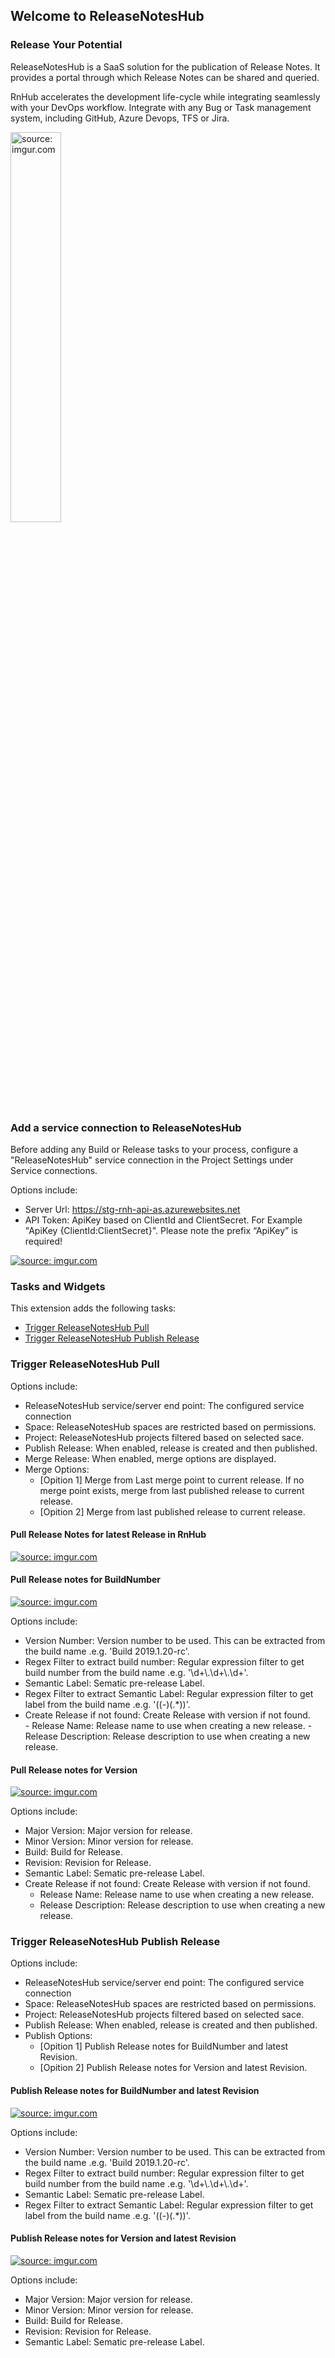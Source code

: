 ## Welcome to ReleaseNotesHub
### Release Your Potential
ReleaseNotesHub is a SaaS solution for the publication of Release Notes.
It provides a portal through which Release Notes can be shared and queried.

RnHub accelerates the development life-cycle while integrating seamlessly with your DevOps workflow.
Integrate with any Bug or Task management system, including GitHub, Azure Devops, TFS or Jira.

<a  href="https://imgur.com/lgLUA41"><img  src="https://i.imgur.com/lgLUA41.gif"  width="40%"  height="40%"  title="source: imgur.com"  /></a>

### Add a service connection to ReleaseNotesHub
Before adding any Build or Release tasks to your process, configure a "ReleaseNotesHub" service connection in the Project Settings under Service connections.

Options include:
  - Server Url: https://stg-rnh-api-as.azurewebsites.net
  - API Token: ApiKey based on ClientId and ClientSecret. For Example "ApiKey {ClientId:ClientSecret}". Please note the prefix “ApiKey” is required!

<a href="https://imgur.com/zqSz36L"><img src="https://i.imgur.com/zqSz36L.png" title="source: imgur.com" /></a>

### Tasks and Widgets
This extension adds the following tasks:
- [Trigger ReleaseNotesHub Pull](#TriggerPull)
- [Trigger ReleaseNotesHub Publish Release](#TriggerPublish)

### <a id="TriggerPull"></a>Trigger ReleaseNotesHub Pull
Options include:
  - ReleaseNotesHub service/server end point: The configured service connection
  - Space: ReleaseNotesHub spaces are restricted based on permissions.
  - Project: ReleaseNotesHub projects filtered based on selected sace. 
  - Publish Release: When enabled, release is created and then published.
  - Merge Release: When enabled, merge options are displayed.
  - Merge Options:
    - [Opition 1] Merge from Last merge point to current release. If no merge point exists, merge from last published release to current release.
    - [Opition 2] Merge from last published release to current release.

#### Pull Release Notes for latest Release in RnHub
<a href="https://imgur.com/vlv19Tm"><img src="https://i.imgur.com/vlv19Tm.png" title="source: imgur.com" /></a>

#### Pull Release notes for BuildNumber
<a href="https://imgur.com/psGLTPQ"><img src="https://i.imgur.com/psGLTPQ.png" title="source: imgur.com" /></a>

Options include:
  - Version Number: Version number to be used. This can be extracted from the build name .e.g. 'Build 2019.1.20-rc'.
  - Regex Filter to extract build number: Regular expression filter to get build number from the build name .e.g. '\\d+\\.\\d+\\.\\d+'.
  - Semantic Label: Sematic pre-release Label.
  - Regex Filter to extract Semantic Label: Regular expression filter to get label from the build name .e.g. '((-)(.*))'. 
   - Create Release if not found: Create Release with version if not found.     
    - Release Name: Release name to use when creating a new release.
    - Release Description: Release description to use when creating a new release.

#### Pull Release notes for Version
<a href="https://imgur.com/ocicfPe"><img src="https://i.imgur.com/ocicfPe.png" title="source: imgur.com" /></a>

Options include:
  - Major Version: Major version for release.
  - Minor Version: Minor version for release.
  - Build: Build for Release. 
  - Revision: Revision for Release.   
  - Semantic Label: Sematic pre-release Label.
  - Create Release if not found: Create Release with version if not found.     
    - Release Name: Release name to use when creating a new release.
    - Release Description: Release description to use when creating a new release.

### <a id="TriggerPublish"></a>Trigger ReleaseNotesHub Publish Release

Options include:
  - ReleaseNotesHub service/server end point: The configured service connection
  - Space: ReleaseNotesHub spaces are restricted based on permissions.
  - Project: ReleaseNotesHub projects filtered based on selected sace. 
  - Publish Release: When enabled, release is created and then published.
  - Publish Options:
    - [Opition 1] Publish Release notes for BuildNumber and latest Revision.
    - [Opition 2] Publish Release notes for Version and latest Revision.

#### Publish Release notes for BuildNumber and latest Revision
<a href="https://imgur.com/haLiuc6"><img src="https://i.imgur.com/haLiuc6.png" title="source: imgur.com" /></a>

Options include:
  - Version Number: Version number to be used. This can be extracted from the build name .e.g. 'Build 2019.1.20-rc'.
  - Regex Filter to extract build number: Regular expression filter to get build number from the build name .e.g. '\\d+\\.\\d+\\.\\d+'.
  - Semantic Label: Sematic pre-release Label.
  - Regex Filter to extract Semantic Label: Regular expression filter to get label from the build name .e.g. '((-)(.*))'. 

#### Publish Release notes for Version and latest Revision
<a href="https://imgur.com/YZt39yq"><img src="https://i.imgur.com/YZt39yq.png" title="source: imgur.com" /></a>

Options include:
  - Major Version: Major version for release.
  - Minor Version: Minor version for release.
  - Build: Build for Release. 
  - Revision: Revision for Release.   
  - Semantic Label: Sematic pre-release Label.